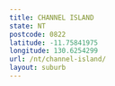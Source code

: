 ```yaml
---
title: CHANNEL ISLAND
state: NT
postcode: 0822
latitude: -11.75841975
longitude: 130.6254299
url: /nt/channel-island/
layout: suburb
---
```

